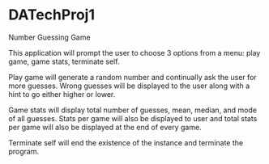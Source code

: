 # DATechProj1
 Number Guessing Game

This application will prompt the user to choose 3 options from a menu: play game, game stats, terminate self.

Play game will generate a random number and continually ask the user for more guesses. Wrong guesses will be displayed to the user along with a hint to go either higher or lower.

Game stats will display total number of guesses, mean, median, and mode of all guesses. Stats per game will also be displayed to user and total stats per game will also be displayed at the end of every game.

Terminate self will end the existence of the instance and terminate the program.